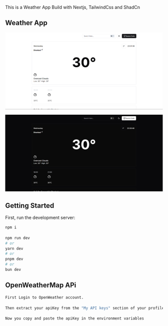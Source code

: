 This is a Weather App Build with Nextjs, TailwindCss and ShadCn

## Weather App

![Example Image](/public/LightTheme.png)

![Example Image](/public/DarkTheme.png)

## Getting Started

First, run the development server:

```bash
npm i

npm run dev
# or
yarn dev
# or
pnpm dev
# or
bun dev
```

## OpenWeatherMap APi

```bash
First Login to OpenWeather account.

Then extract your apiKey from the "My API keys" section of your profile which will inside your name.

Now you copy and paste the apiKey in the environment variables
```
